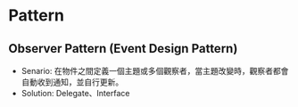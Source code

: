 # Pattern

## Observer Pattern (Event Design Pattern)
- Senario: 在物件之間定義一個主題或多個觀察者，當主題改變時，觀察者都會自動收到通知，並自行更新。
- Solution: Delegate、Interface